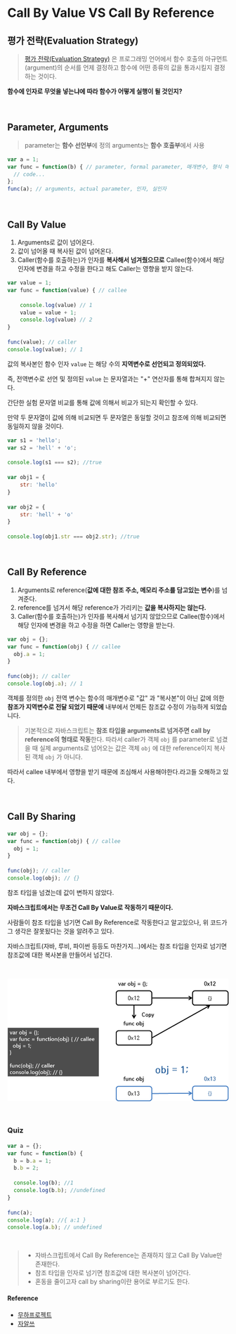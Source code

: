 # Call By Value VS Call By Reference

## 평가 전략(Evaluation Strategy)

> [평가 전략(Evaluation Strategy)](https://ko.wikipedia.org/wiki/%ED%8F%89%EA%B0%80_%EC%A0%84%EB%9E%B5_(%EC%BB%B4%ED%93%A8%ED%84%B0_%ED%94%84%EB%A1%9C%EA%B7%B8%EB%9E%98%EB%B0%8D)) 은 프로그래밍 언어에서 함수 호출의 아규먼트(argument)의 순서를 언제 결정하고 함수에 어떤 종류의 값을 통과시킬지 결정하는 것이다.

**함수에 인자로 무엇을 넣는냐에 따라 함수가 어떻게 실행이 될 것인지?**

<br/>

## Parameter, Arguments

> parameter는 **함수 선언부**에 정의
> arguments는 **함수 호출부**에서 사용

```javascript
var a = 1;
var func = function(b) { // parameter, formal parameter, 매개변수, 형식 매개변수
  // code...
};
func(a); // arguments, actual parameter, 인자, 실인자
```

<br/>

## Call By Value

1. Arguments로 값이 넘어온다.
2. 값이 넘어올 때 복사된 값이 넘어온다.
3. Caller(함수를 호출하는)가 인자를 **복사해서 넘겨줬으므로** Callee(함수)에서 해당 인자에 변경을 하고 수정을 한다고 해도 Caller는 영향을 받지 않는다.

```javascript
var value = 1;
var func = function(value) { // callee

    console.log(value) // 1
    value = value + 1;
    console.log(value) // 2
}

func(value); // caller
console.log(value); // 1
```

값의 복사본인 함수 인자 `value` 는 해당 수의 **지역변수로 선언되고 정의되었다.**

즉, 전역변수로 선언 및 정의된 `value` 는 문자열과는 "+" 연산자를 통해 합쳐지지 않는다.

간단한 실험 문자열 비교를 통해 값에 의해서 비교가 되는지 확인할 수 있다.

만약 두 문자열이 값에 의해 비교되면 두 문자열은 동일할 것이고 참조에 의해 비교되면 동일하지 않을 것이다.

```javascript
var s1 = 'hello';
var s2 = 'hell' + 'o';

console.log(s1 === s2); //true

var obj1 = {
    str: 'hello'
}

var obj2 = {
    str: 'hell' + 'o'
}

console.log(obj1.str === obj2.str); //true
```

<br/>

## Call By Reference

1. Arguments로 reference(**값에 대한 참조 주소, 메모리 주소를 담고있는 변수**)를 넘겨준다.
2. reference를 넘겨서 해당 reference가 가리키는 **값을 복사하지는 않는다.**
3. Caller(함수를 호출하는)가 인자를 복사해서 넘기지 않았으므로 Callee(함수)에서 해당 인자에 변경을 하고 수정을 하면 Caller는 영향을 받는다.

```javascript
var obj = {};
var func = function(obj) { // callee
  obj.a = 1;
}

func(obj); // caller
console.log(obj.a); // 1
```

객체를 정의한 `obj` 전역 변수는 함수의 매개변수로 "값" 과 "복사본"이 아닌 값에 의한 **참조가 지역변수로 전달 되었기 때문에** 내부에서 언제든 참조값 수정이 가능하게 되었습니다.

> 기본적으로 자바스크립트는 **참조 타입을 arguments로 넘겨주면 call by reference의 형태로 작동**한다.
따라서 caller가 객체 `obj` 를 parameter로 넘겼을 때 실제 arguments로 넘어오는 값은 객체 `obj` 에 대한 reference이지 복사된 객체 `obj` 가 아니다.

따라서 callee 내부에서 영향을 받기 때문에 조심해서 사용해야한다.라고들 오해하고 있다.

<br/>

## Call By Sharing

```javascript
var obj = {};
var func = function(obj) { // callee
  obj = 1;
}

func(obj); // caller
console.log(obj); // {}
```

참조 타입을 넘겼는데 값이 변하지 않았다.

**자바스크립트에서는 무조건 Call By Value로 작동하기 때문이다.**

사람들이 참조 타입을 넘기면 Call By Reference로 작동한다고 알고있으나, 위 코드가 그 생각은 잘못됬다는 것을 알려주고 있다.

자바스크립트(자바, 루비, 파이썬 등등도 마찬가지…)에서는 참조 타입을 인자로 넘기면 참조값에 대한 복사본을 만들어서 넘긴다.

<br/>

![CallBySharing](/JavaScript/images/CallBySharing.png)

<br/>

### Quiz

```javascript
var a = {};
var func = function(b) {
  b = b.a = 1;
  b.b = 2;

  console.log(b); //1
  console.log(b.b); //undefined
}

func(a);
console.log(a); //{ a:1 }
console.log(a.b); // undefined
```

<br/>

> - 자바스크립트에서 Call By Reference는 존재하지 않고 Call By Value만 존재한다.
> - 참조 타입을 인자로 넘기면 참조값에 대한 복사본이 넘어간다.
> - 혼동을 줄이고자 call by sharing이란 용어로 부르기도 한다.

#### Reference

* [무하프로젝트](http://mohwaproject.tistory.com/entry/%EC%9E%90%EB%B0%94%EC%8A%A4%EB%A6%BD%ED%8A%B8%EC%97%90%EC%84%9C-%EA%B0%92%EA%B3%BC-%EC%B0%B8%EC%A1%B0%EC%9D%98-%EC%B0%A8%EC%9D%B4)
* [자알쓰](https://blog.perfectacle.com/2017/10/30/js-014-call-by-value-vs-call-by-reference/)
